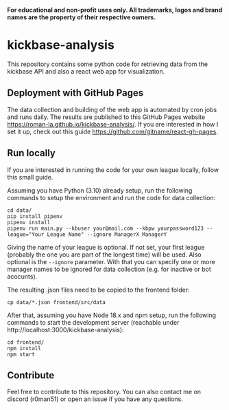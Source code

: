 **For educational and non-profit uses only. All trademarks, logos and brand names are the property of their respective owners.**

# kickbase-analysis

This repository contains some python code for retrieving data from the kickbase API and also a react web app for visualization.

## Deployment with GitHub Pages 

The data collection and building of the web app is automated by cron jobs and runs daily. The results are published to this GitHub Pages website https://roman-la.github.io/kickbase-analysis/.
If you are interested in how I set it up, check out this guide https://github.com/gitname/react-gh-pages.

## Run locally

If you are interested in running the code for your own league locally, follow this small guide.

Assuming you have Python (3.10) already setup, run the following commands to setup the environment and run the code for data collection:
```
cd data/
pip install pipenv
pipenv install
pipenv run main.py --kbuser your@mail.com --kbpw yourpassword123 --league="Your League Name" --ignore ManagerX ManagerY
```

Giving the name of your league is optional. If not set, your first league (probably the one you are part of the longest time) will be used.
Also optional is the `--ignore` parameter. With that you can specify one or more manager names to be ignored for data collection (e.g. for inactive or bot acocunts).

The resulting .json files need to be copied to the frontend folder:
```
cp data/*.json frontend/src/data
```

After that, assuming you have Node 18.x and npm setup, run the following commands to start the development server (reachable under http://localhost:3000/kickbase-analysis):
```
cd frontend/
npm install
npm start
```

## Contribute

Feel free to contribute to this repository. You can also contact me on discord (r0man51) or open an issue if you have any questions.
